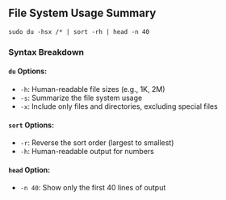 ## File System Usage Summary

```
sudo du -hsx /* | sort -rh | head -n 40
```
### Syntax Breakdown
#### `du` Options:
* `-h`: Human-readable file sizes (e.g., 1K, 2M)
* `-s`: Summarize the file system usage
* `-x`: Include only files and directories, excluding special files
#### `sort` Options:
* `-r`: Reverse the sort order (largest to smallest)
* `-h`: Human-readable output for numbers
#### `head` Option:
* `-n 40`: Show only the first 40 lines of output